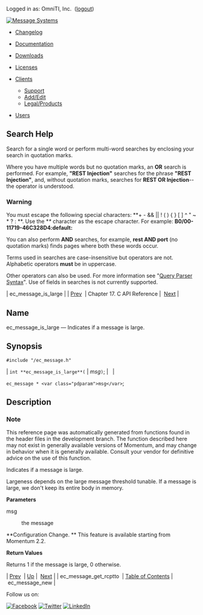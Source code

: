 Logged in as: OmniTI, Inc.  ([logout](https://support.messagesystems.com/logout.php))

[![Message Systems](https://support.messagesystems.com/images/ms-white205.png)](https://support.messagesystems.com/start.php) 

*   [Changelog](https://support.messagesystems.com/start.php?show=changelog)
*   [Documentation](https://support.messagesystems.com/docs/)
*   [Downloads](https://support.messagesystems.com/start.php)

*   [Licenses](https://support.messagesystems.com/license_summary.php)
*   <a href="">Clients</a>
    *   [Support](https://support.messagesystems.com/cs.php)
    *   [Add/Edit](https://support.messagesystems.com/edit_client.php)
    *   [Legal/Products](https://support.messagesystems.com/edit_products.php)
*   [Users](https://support.messagesystems.com/edit_customer.php)

## Search Help

Search for a single word or perform multi-word searches by enclosing your search in quotation marks.

Where you have multiple words but no quotation marks, an **OR** search is performed. For example, **"REST Injection"** searches for the phrase **"REST Injection"**, and, without quotation marks, searches for **REST OR Injection**--the operator is understood.

### Warning

You must escape the following special characters: **+ - && || ! ( ) { } [ ] ^ " ~ * ? : \**. Use the **\** character as the escape character. For example: **B0/00-11719-46C328D4\:default\:**

You can also perform **AND** searches, for example, **rest AND port** (no quotation marks) finds pages where both these words occur.

Terms used in searches are case-insensitive but operators are not. Alphabetic operators **must** be in uppercase.

Other operators can also be used. For more information see "[Query Parser Syntax](https://lucene.apache.org/core/old_versioned_docs/versions/3_0_0/queryparsersyntax.html)". Use of fields in searches is not currently supported.

| ec_message_is_large |
| [Prev](extending.C.genref.ec_message_get_rcptto.php)  | Chapter 17. C API Reference |  [Next](extending.C.genref.ec_message_new.php) |

<a name="extending.C.genref.ec_message_is_large"></a>
## Name

ec_message_is_large — Indicates if a message is large.

## Synopsis

`#include "/ec_message.h"`

| `int **ec_message_is_large**(` | <var class="pdparam">msg</var>`)`; |   |

`ec_message * <var class="pdparam">msg</var>`;<a name="idp19316112"></a>
## Description

### Note

This reference page was automatically generated from functions found in the header files in the development branch. The function described here may not exist in generally available versions of Momentum, and may change in behavior when it is generally available. Consult your vendor for definitive advice on the use of this function.

Indicates if a message is large.

Largeness depends on the large message threshold tunable. If a message is large, we don't keep its entire body in memory.

**Parameters**

<dl class="variablelist">

<dt>msg</dt>

<dd>

the message

</dd>

</dl>

**Configuration Change. ** This feature is available starting from Momentum 2.2.

**Return Values**

Returns 1 if the message is large, 0 otherwise.

| [Prev](extending.C.genref.ec_message_get_rcptto.php)  | [Up](extending.C.ref.php) |  [Next](extending.C.genref.ec_message_new.php) |
| ec_message_get_rcptto  | [Table of Contents](index.php) |  ec_message_new |

Follow us on:

[![Facebook](https://support.messagesystems.com/images/icon-facebook.png)](http://www.facebook.com/messagesystems) [![Twitter](https://support.messagesystems.com/images/icon-twitter.png)](http://twitter.com/#!/MessageSystems) [![LinkedIn](https://support.messagesystems.com/images/icon-linkedin.png)](http://www.linkedin.com/company/message-systems)